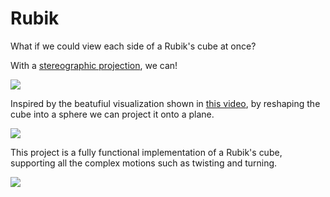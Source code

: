 # Rubik
What if we could view each side of a Rubik's cube at once?

With a [stereographic projection](https://en.wikipedia.org/wiki/Stereographic_projection), we can!

![](https://i.imgur.com/r5dkAEA.png)

Inspired by the beatufiul visualization shown in [this video](https://www.youtube.com/watch?v=0z1fIsUNhO4), by reshaping the cube into a sphere we can project it onto a plane.

![](https://i.imgur.com/76naBwq.png)

This project is a fully functional implementation of a Rubik's cube, supporting all the complex motions such as twisting and turning.

![](https://i.imgur.com/OUbJmMD.png)
